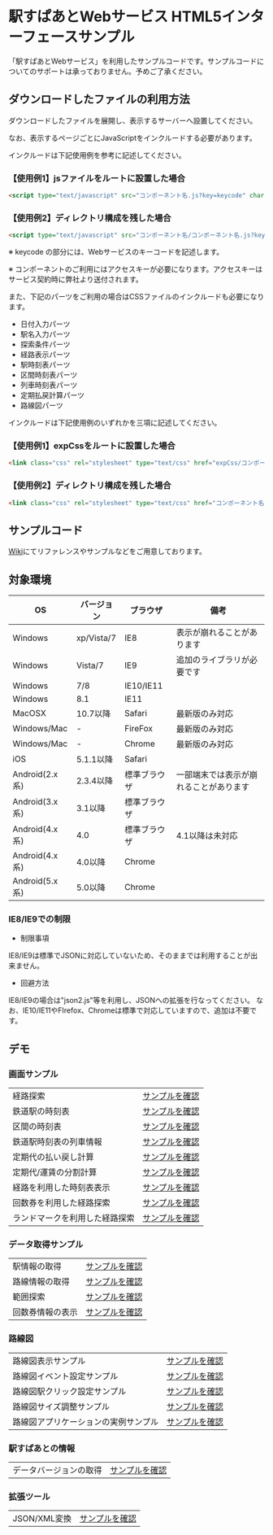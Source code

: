 # 駅すぱあとWebサービス HTML5インターフェースサンプル

「駅すぱあとWebサービス」を利用したサンプルコードです。サンプルコードについてのサポートは承っておりません。予めご了承ください。

## ダウンロードしたファイルの利用方法

ダウンロードしたファイルを展開し、表示するサーバーへ設置してください。

なお、表示するページごとにJavaScriptをインクルードする必要があります。

インクルードは下記使用例を参考に記述してください。

### 【使用例1】jsファイルをルートに設置した場合

~~~html
<script type="text/javascript" src="コンポーネント名.js?key=keycode" charset="UTF-8"></script>
~~~

### 【使用例2】ディレクトリ構成を残した場合

~~~html
<script type="text/javascript" src="コンポーネント名/コンポーネント名.js?key=keycode" charset="UTF-8"></script>
~~~

※ keycode の部分には、Webサービスのキーコードを記述します。

※ コンポーネントのご利用にはアクセスキーが必要になります。アクセスキーはサービス契約時に弊社より送付されます。


また、下記のパーツをご利用の場合はCSSファイルのインクルードも必要になります。

* 日付入力パーツ
* 駅名入力パーツ
* 探索条件パーツ
* 経路表示パーツ
* 駅時刻表パーツ
* 区間時刻表パーツ
* 列車時刻表パーツ
* 定期払戻計算パーツ
* 路線図パーツ

インクルードは下記使用例のいずれかを三項に記述してください。

### 【使用例1】expCssをルートに設置した場合

~~~html
<link class="css" rel="stylesheet" type="text/css" href="expCss/コンポーネント名.css">
~~~

### 【使用例2】ディレクトリ構成を残した場合

~~~html
<link class="css" rel="stylesheet" type="text/css" href="コンポーネント名/expCss/コンポーネント名.css">
~~~

## サンプルコード

[Wiki](https://github.com/EkispertWebService/GUI/wiki)にてリファレンスやサンプルなどをご用意しております。

## 対象環境

|OS|バージョン|ブラウザ|備考|
| --- | --- | --- | --- |
|Windows  |xp/Vista/7 | IE8 | 表示が崩れることがあります  |
|Windows  |Vista/7 | IE9 | 追加のライブラリが必要です  |
|Windows  |7/8 | IE10/IE11 |  |
|Windows  |8.1 | IE11 |  |
|MacOSX  |10.7以降 | Safari | 最新版のみ対応  |
|Windows/Mac | - | FireFox | 最新版のみ対応  |
|Windows/Mac | - | Chrome | 最新版のみ対応  |
|iOS | 5.1.1以降 | Safari |  |
|Android(2.x系) | 2.3.4以降 | 標準ブラウザ | 一部端末では表示が崩れることがあります  |
|Android(3.x系) | 3.1以降 | 標準ブラウザ |  |
|Android(4.x系) | 4.0 | 標準ブラウザ | 4.1以降は未対応  |
|Android(4.x系) | 4.0以降 | Chrome | |
|Android(5.x系) | 5.0以降 | Chrome | |

### IE8/IE9での制限

* 制限事項

IE8/IE9は標準でJSONに対応していないため、そのままでは利用することが出来ません。

* 回避方法

IE8/IE9の場合は"json2.js"等を利用し、JSONへの拡張を行なってください。 なお、IE10/IE11やFIrefox、Chromeは標準で対応していますので、追加は不要です。


## デモ

### 画面サンプル

|||
| --- | --- |
|経路探索|[サンプルを確認](http://ekispertwebservice.github.io/GUI/sample/sample.html)|
|鉄道駅の時刻表|[サンプルを確認](http://ekispertwebservice.github.io/GUI/sample/stationTimetable.html)|
|区間の時刻表|[サンプルを確認](http://ekispertwebservice.github.io/GUI/sample/sectionTimetable.html)|
|鉄道駅時刻表の列車情報|[サンプルを確認](http://ekispertwebservice.github.io/GUI/sample/trainTimetable.html)|
|定期代の払い戻し計算|[サンプルを確認](http://ekispertwebservice.github.io/GUI/sample/repayment.html)|
|定期代/運賃の分割計算|[サンプルを確認](http://ekispertwebservice.github.io/GUI/sample/divided.html)|
|経路を利用した時刻表表示|[サンプルを確認](http://ekispertwebservice.github.io/GUI/sample/courseTimetable.html)|
|回数券を利用した経路探索|[サンプルを確認](http://ekispertwebservice.github.io/GUI/sample/courseCoupon.html)|
|ランドマークを利用した経路探索|[サンプルを確認](http://ekispertwebservice.github.io/GUI/sample/landmardCourse.html)|

### データ取得サンプル

|||
| --- | --- |
|駅情報の取得|[サンプルを確認](http://ekispertwebservice.github.io/GUI/sample/stationInfo.html)|
|路線情報の取得|[サンプルを確認](http://ekispertwebservice.github.io/GUI/sample/railInfo.html)|
|範囲探索|[サンプルを確認](http://ekispertwebservice.github.io/GUI/sample/stationRange.html)|
|回数券情報の表示|[サンプルを確認](http://ekispertwebservice.github.io/GUI/sample/couponList.html)|

### 路線図

|||
| --- | --- |
|路線図表示サンプル|[サンプルを確認](http://ekispertwebservice.github.io/GUI/sample/basic.html)|
|路線図イベント設定サンプル|[サンプルを確認](http://ekispertwebservice.github.io/GUI/sample/event.html)|
|路線図駅クリック設定サンプル|[サンプルを確認](http://ekispertwebservice.github.io/GUI/sample/click.html)|
|路線図サイズ調整サンプル|[サンプルを確認](http://ekispertwebservice.github.io/GUI/sample/table.html)|
|路線図アプリケーションの実例サンプル|[サンプルを確認](http://ekispertwebservice.github.io/GUI/sample/powerful.html)|

### 駅すぱあとの情報

|||
| --- | --- |
|データバージョンの取得|[サンプルを確認](http://ekispertwebservice.github.io/GUI/sample/dataVersion.html)|

### 拡張ツール

|||
| --- | --- |
|JSON/XML変換|[サンプルを確認](http://ekispertwebservice.github.io/GUI/sample/xmlCourse.html)|
